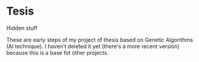 # Tesis
Hidden stuff

These are early steps of my project of thesis based on Genetic Algorithms (AI technique). I haven't deleted it yet (there's a more recent version) because this is a base fot other projects.
